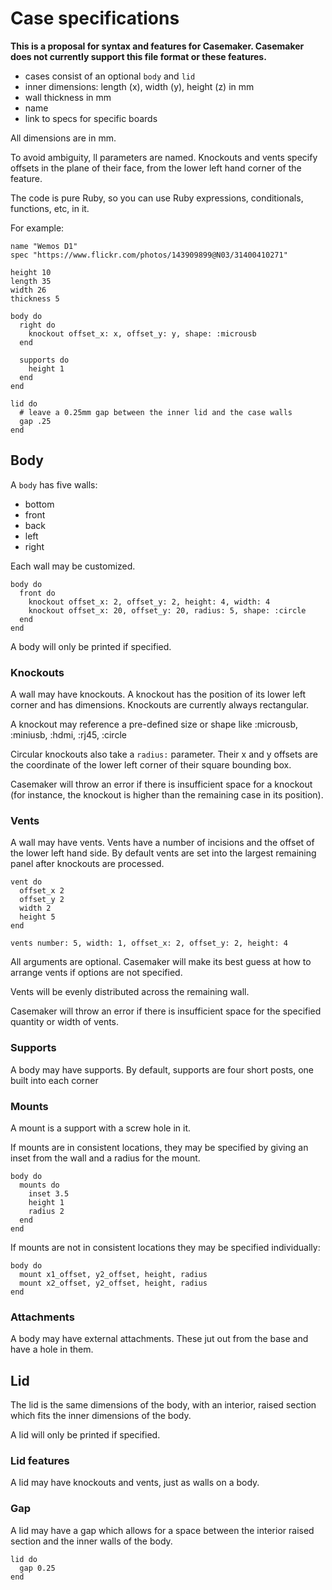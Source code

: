 # Case specifications

**This is a proposal for syntax and features for Casemaker. Casemaker does not currently support this file format or these features.**

- cases consist of an optional `body` and `lid`
- inner dimensions: length (x), width (y), height (z) in mm
- wall thickness in mm
- name
- link to specs for specific boards

All dimensions are in mm.

To avoid ambiguity, ll parameters are named. Knockouts and vents specify offsets in the plane of their face, from the lower left hand corner of the feature.

The code is pure Ruby, so you can use Ruby expressions, conditionals, functions, etc, in it.

For example:
```
name "Wemos D1"
spec "https://www.flickr.com/photos/143909899@N03/31400410271"

height 10
length 35
width 26
thickness 5

body do
  right do
    knockout offset_x: x, offset_y: y, shape: :microusb
  end

  supports do
    height 1
  end
end

lid do
  # leave a 0.25mm gap between the inner lid and the case walls
  gap .25
end
```

## Body

A `body` has five walls:
- bottom
- front
- back
- left
- right

Each wall may be customized.
```
body do
  front do
    knockout offset_x: 2, offset_y: 2, height: 4, width: 4
    knockout offset_x: 20, offset_y: 20, radius: 5, shape: :circle
  end
end
```

A body will only be printed if specified.

### Knockouts

A wall may have knockouts. A knockout has the position of its lower left corner and has dimensions. Knockouts are currently always rectangular.

A knockout may reference a pre-defined size or shape like :microusb, :miniusb, :hdmi, :rj45, :circle

Circular knockouts also take a `radius:` parameter. Their x and y offsets are the coordinate of the lower left corner of their square bounding box.

Casemaker will throw an error if there is insufficient space for a knockout (for instance, the knockout is higher than the remaining case in its position).

### Vents

A wall may have vents. Vents have a number of incisions and the offset of the lower left hand side. By default vents are set into the largest remaining panel after knockouts are processed.

```
vent do
  offset_x 2
  offset_y 2
  width 2
  height 5
end

vents number: 5, width: 1, offset_x: 2, offset_y: 2, height: 4
```

All arguments are optional. Casemaker will make its best guess at how to arrange vents if options are not specified.

Vents will be evenly distributed across the remaining wall.

Casemaker will throw an error if there is insufficient space for the specified quantity or width of vents.

### Supports

A body may have supports. By default, supports are four short posts, one built into each corner

### Mounts

A mount is a support with a screw hole in it.

If mounts are in consistent locations, they may be specified by giving an inset from the wall and a radius for the mount.

```
body do
  mounts do
    inset 3.5
    height 1
    radius 2
  end
end
```

If mounts are not in consistent locations they may be specified individually:

```
body do
  mount x1_offset, y2_offset, height, radius 
  mount x2_offset, y2_offset, height, radius 
end
```

### Attachments

A body may have external attachments. These jut out from the base and have a hole in them.

## Lid

The lid is the same dimensions of the body, with an interior, raised section which fits the inner dimensions of the body.

A lid will only be printed if specified.

### Lid features

A lid may have knockouts and vents, just as walls on a body.

### Gap

A lid may have a gap which allows for a space between the interior raised section and the inner walls of the body.

```
lid do
  gap 0.25
end
```

